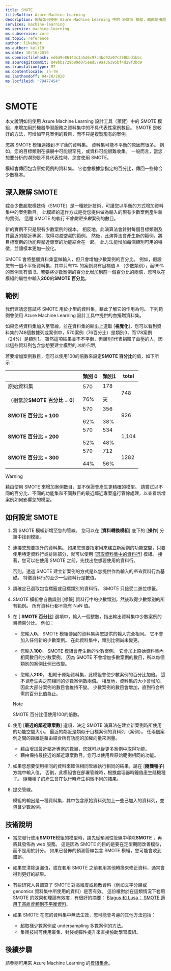 ```yaml
---
title: SMOTE
titleSuffix: Azure Machine Learning
description: 瞭解如何使用 Azure Machine Learning 中的 SMOTE 模組，藉由使用超取樣來增加資料集內的低程度範例數目。
services: machine-learning
ms.service: machine-learning
ms.subservice: core
ms.topic: reference
author: likebupt
ms.author: keli19
ms.date: 10/16/2019
ms.openlocfilehash: ed6d9e86143c3a5d6c97c4bd92a07c258bbd1bbc
ms.sourcegitcommit: 849bb1729b89d075eed579aa36395bf4d29f3bd9
ms.translationtype: MT
ms.contentlocale: zh-TW
ms.lasthandoff: 04/28/2020
ms.locfileid: "79477454"
---
```

# <a name="smote"></a>SMOTE

本文說明如何使用 Azure Machine Learning 設計工具（預覽）中的 SMOTE 模組，來增加用於機器學習服務之資料集中的不具代表性案例數目。 SMOTE 是較好的方法，可增加罕見案例的數目，而不只是複製現有的案例。  

您將 SMOTE 模組連接到*不平衡*的資料集。 資料集可能不平衡的原因有很多。 例如，您的目標類別在擴展中可能很罕見，或資料可能很難收集。 一般而言，當您想要分析的*類別*是不具代表性時，您會使用 SMOTE。 
  
模組會傳回包含原始範例的資料集。 它也會根據您指定的百分比，傳回一些綜合少數樣本。  
  
## <a name="more-about-smote"></a>深入瞭解 SMOTE

綜合少數超取樣技術（SMOTE）是一種統計技術，可讓您以平衡的方式增加資料集中的案例數目。 此模組的運作方式是從您提供做為輸入的現有少數案例產生新的實例。 這種 SMOTE 的執行*不會變更多數*案例的數目。

新的實例不只是現有少數案例的複本。 相反地，此演算法會針對每個目標類別及其最近的鄰近專案，取得*功能空間*的範例。 然後，此演算法會產生新的範例，將目標案例的功能與鄰近專案的功能結合在一起。 此方法能增加每個類別可用的特徵，並讓樣本更加一般化。
  
SMOTE 會將整個資料集當做輸入，但只會增加少數案例的百分比。 例如，假設您有一個不平衡資料集，其中只有1% 的案例具有目標值 A （少數類別），而99% 的案例具有值 B。若要將少數案例的百分比增加到前一個百分比的兩倍，您可以在模組的屬性中輸入**200**的**SMOTE 百分比**。  
  
## <a name="examples"></a>範例  

我們建議您嘗試將 SMOTE 用於小型的資料集，藉此了解它的作用為何。 下列範例會使用 Azure Machine Learning 設計工具中提供的血捐贈資料集。
  
如果您將資料集加入至管線，並在資料集的輸出上選取 [**視覺化**]，您可以看到資料集的748個數據列或案例中，570案例（76百分比）是類別0，而178案例（24%）是類別1。 雖然這項結果並不不平衡，但類別1代表捐贈了血壓的人，因此這些資料列包含您想要建立模型的*功能空間*。
 
若要增加案例數目，您可以使用100的倍數來設定**SMOTE 百分比**的值，如下所示：

||類別 0|類別1|total|  
|-|-------------|-------------|-----------|  
|原始資料集<br /><br /> （相當於**SMOTE 百分比** = **0**）|570<br /><br /> 76%|178<br /><br /> 天|748|  
|**SMOTE 百分比** = **100**|570<br /><br /> 62%|356<br /><br /> 38%|926|  
|**SMOTE 百分比** = **200**|570<br /><br /> 52%|534<br /><br /> 48%|1,104|  
|**SMOTE 百分比** = **300**|570<br /><br /> 44%|712<br /><br /> 56%|1282|  
  
> [!WARNING]
> 藉由使用 SMOTE 來增加案例數目，並不保證會產生更精確的模型。 請嘗試以不同的百分比、不同的功能集和不同數目的最近鄰近專案進行管線處理，以查看新增案例如何影響您的模型。  
  
## <a name="how-to-configure-smote"></a>如何設定 SMOTE
  
1.  將 SMOTE 模組新增至您的管線。 您可以在 [**資料轉換模組**] 底下的 [**操作**] 分類中找到模組。

2. 連接您想要提升的資料集。 如果您想要指定用來建立新案例的功能空間，只要使用特定資料行或排除部分，就可以使用 [[選取資料集中的資料行](select-columns-in-dataset.md)] 模組。 接著，您可以在使用 SMOTE 之前，先找出您想要使用的資料行。
  
    否則，透過 SMOTE 建立新案例的方式是以您提供作為輸入的*所有*資料行為基礎。 特徵資料行的至少一個資料行是數值。
  
3.  請確定已選取包含標籤或目標類別的資料行。 SMOTE 只接受二進位標籤。
  
4.  SMOTE 模組會自動識別 [標籤] 資料行中的少數類別，然後取得少數類別的所有範例。 所有資料行都不能有 NaN 值。
  
5.  在 [ **SMOTE 百分比**] 選項中，輸入一個整數，指出輸出資料集中少數案例的目標百分比。 例如：  
  
    - 您輸入**0**。 SMOTE 模組傳回的資料集與您提供的輸入完全相同。 它不會加入任何新的少數案例。 在此資料集中，類別比例尚未變更。  
  
    - 您輸入**100**。 SMOTE 模組會產生新的少數案例。 它會加上原始資料集內相同數目的少數案例。 因為 SMOTE 不會增加多數案例的數目，所以每個類別的案例比例已改變。  
  
    - 您輸入**200**。 相較于原始資料集，此模組會使少數案例的百分比加倍。 這不*會*產生與之前相同的少數案例數兩倍。 相反地，資料集的大小會增加，因此大部分案例的數目會維持不變。 少數案例的數目會增加，直到符合所需的百分比值為止。  
  
    > [!NOTE]
    > SMOTE 百分比僅使用100的倍數。

6.  使用 [**最近的鄰近專案數**] 選項，決定 SMOTE 演算法在建立新案例時所使用的功能空間大小。 最近的鄰近是類似于目標案例的資料列（案例）。 任兩個案例之間的距離是藉由結合所有功能的加權向量來測量。  
  
    + 藉由增加最近鄰近專案的數目，您就可以從更多案例中取得功能。
    + 藉由保持最接近的鄰近專案數目，您可以使用與原始範例相同的功能。  
  
7. 如果您想要使用相同的資料來確保相同管線執行相同的結果，請在 [**隨機種子**] 方塊中輸入值。 否則，此模組會在部署管線時，根據處理器時鐘值產生隨機種子。 隨機種子的產生會在執行時產生稍微不同的結果。

8. 提交管線。  
  
   模組的輸出是一種資料集，其中包含原始資料列加上一些已加入的資料列，並包含少數案例。  

## <a name="technical-notes"></a>技術說明

+ 當您發行使用**SMOTE**模組的模型時，請先從預測性管線中移除**SMOTE** ，再將其發佈為 web 服務。 這是因為 SMOTE 的目的是要在定型期間改善模型，而不是用於計分。 如果已發佈的預測管線包含 SMOTE 模組，您可能會收到錯誤。

+ 如果您清除遺漏值，或在套用 SMOTE 之前套用其他轉換來修正資料，通常會得到更好的結果。 

+ 有些研究人員調查了 SMOTE 對高維度或鬆散資料（例如文字分類或 genomics 資料集中所使用的資料）是否有效。 這份檔對於在這類情況下套用 SMOTE 的效果和理論有效度，有很好的摘要： [Blagus 和 Lusa： SMOTE 適用于高維度類別不平衡資料](https://bmcbioinformatics.biomedcentral.com/articles/10.1186/1471-2105-14-106)。

+ 如果 SMOTE 在您的資料集中無法生效，您可能會考慮的其他方法包括：
  + 超取樣少數案例或 undersampling 多數案例的方法。
  + 集團技術可使用叢集、封袋或彈性提升來直接協助學習模組。


## <a name="next-steps"></a>後續步驟

請參閱可用來 Azure Machine Learning 的[模組集合](module-reference.md)。 

